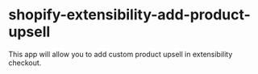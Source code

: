 # shopify-extensibility-add-product-upsell
This app will allow you to add custom product upsell in extensibility checkout.

